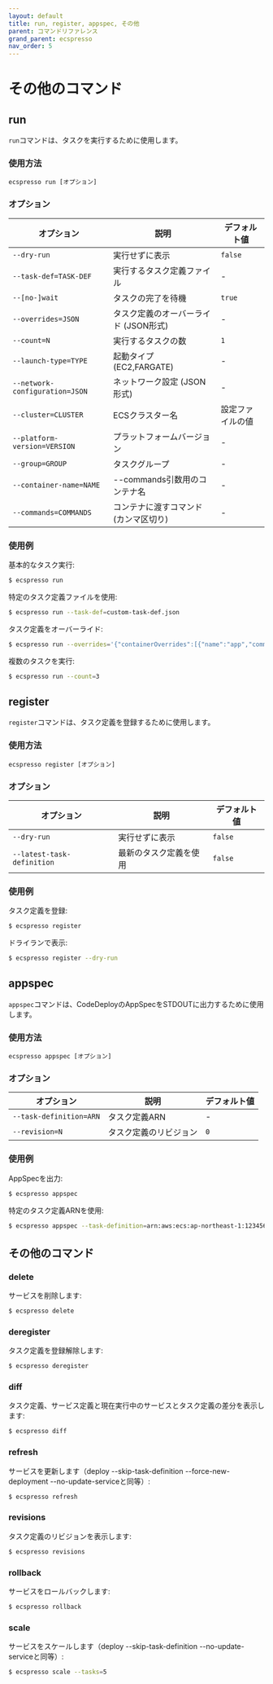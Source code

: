 ```yaml
---
layout: default
title: run, register, appspec, その他
parent: コマンドリファレンス
grand_parent: ecspresso
nav_order: 5
---
```


# その他のコマンド

## run

`run`コマンドは、タスクを実行するために使用します。

### 使用方法

```
ecspresso run [オプション]
```

### オプション

| オプション | 説明 | デフォルト値 |
|------------|------|--------------|
| `--dry-run` | 実行せずに表示 | `false` |
| `--task-def=TASK-DEF` | 実行するタスク定義ファイル | - |
| `--[no-]wait` | タスクの完了を待機 | `true` |
| `--overrides=JSON` | タスク定義のオーバーライド (JSON形式) | - |
| `--count=N` | 実行するタスクの数 | `1` |
| `--launch-type=TYPE` | 起動タイプ (EC2,FARGATE) | - |
| `--network-configuration=JSON` | ネットワーク設定 (JSON形式) | - |
| `--cluster=CLUSTER` | ECSクラスター名 | 設定ファイルの値 |
| `--platform-version=VERSION` | プラットフォームバージョン | - |
| `--group=GROUP` | タスクグループ | - |
| `--container-name=NAME` | --commands引数用のコンテナ名 | - |
| `--commands=COMMANDS` | コンテナに渡すコマンド (カンマ区切り) | - |

### 使用例

基本的なタスク実行:
```bash
$ ecspresso run
```

特定のタスク定義ファイルを使用:
```bash
$ ecspresso run --task-def=custom-task-def.json
```

タスク定義をオーバーライド:
```bash
$ ecspresso run --overrides='{"containerOverrides":[{"name":"app","command":["echo","hello"]}]}'
```

複数のタスクを実行:
```bash
$ ecspresso run --count=3
```

## register

`register`コマンドは、タスク定義を登録するために使用します。

### 使用方法

```
ecspresso register [オプション]
```

### オプション

| オプション | 説明 | デフォルト値 |
|------------|------|--------------|
| `--dry-run` | 実行せずに表示 | `false` |
| `--latest-task-definition` | 最新のタスク定義を使用 | `false` |

### 使用例

タスク定義を登録:
```bash
$ ecspresso register
```

ドライランで表示:
```bash
$ ecspresso register --dry-run
```

## appspec

`appspec`コマンドは、CodeDeployのAppSpecをSTDOUTに出力するために使用します。

### 使用方法

```
ecspresso appspec [オプション]
```

### オプション

| オプション | 説明 | デフォルト値 |
|------------|------|--------------|
| `--task-definition=ARN` | タスク定義ARN | - |
| `--revision=N` | タスク定義のリビジョン | `0` |

### 使用例

AppSpecを出力:
```bash
$ ecspresso appspec
```

特定のタスク定義ARNを使用:
```bash
$ ecspresso appspec --task-definition=arn:aws:ecs:ap-northeast-1:123456789012:task-definition/my-task:1
```

## その他のコマンド

### delete

サービスを削除します:
```bash
$ ecspresso delete
```

### deregister

タスク定義を登録解除します:
```bash
$ ecspresso deregister
```

### diff

タスク定義、サービス定義と現在実行中のサービスとタスク定義の差分を表示します:
```bash
$ ecspresso diff
```

### refresh

サービスを更新します（deploy --skip-task-definition --force-new-deployment --no-update-serviceと同等）:
```bash
$ ecspresso refresh
```

### revisions

タスク定義のリビジョンを表示します:
```bash
$ ecspresso revisions
```

### rollback

サービスをロールバックします:
```bash
$ ecspresso rollback
```

### scale

サービスをスケールします（deploy --skip-task-definition --no-update-serviceと同等）:
```bash
$ ecspresso scale --tasks=5
```
